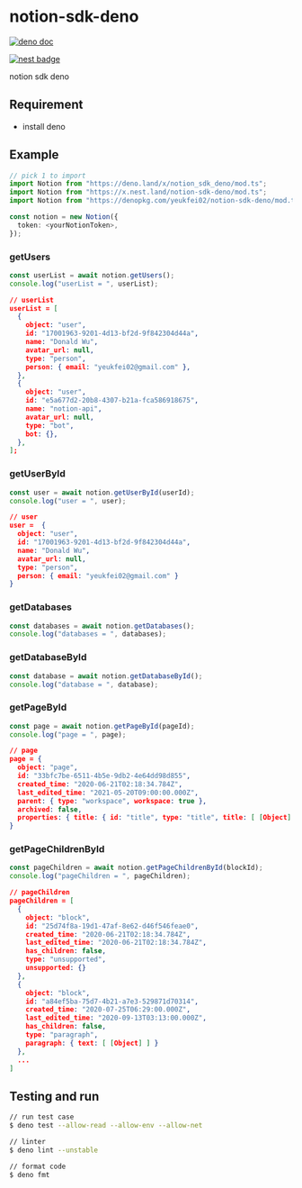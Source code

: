 # notion-sdk-deno

[![deno doc](https://doc.deno.land/badge.svg)](https://doc.deno.land/https/deno.land/x/notion_sdk_deno/mod.ts)

[![nest badge](https://nest.land/badge.svg)](https://nest.land/package/notion-sdk-deno)

notion sdk deno

## Requirement

- install deno

## Example

```ts
// pick 1 to import
import Notion from "https://deno.land/x/notion_sdk_deno/mod.ts";
import Notion from "https://x.nest.land/notion-sdk-deno/mod.ts";
import Notion from "https://denopkg.com/yeukfei02/notion-sdk-deno/mod.ts";
```

```ts
const notion = new Notion({
  token: <yourNotionToken>,
});
```

### getUsers

```ts
const userList = await notion.getUsers();
console.log("userList = ", userList);
```

```json
// userList
userList = [
  {
    object: "user",
    id: "17001963-9201-4d13-bf2d-9f842304d44a",
    name: "Donald Wu",
    avatar_url: null,
    type: "person",
    person: { email: "yeukfei02@gmail.com" },
  },
  {
    object: "user",
    id: "e5a677d2-20b8-4307-b21a-fca586918675",
    name: "notion-api",
    avatar_url: null,
    type: "bot",
    bot: {},
  },
];
```

### getUserById

```ts
const user = await notion.getUserById(userId);
console.log("user = ", user);
```

```json
// user
user =  {
  object: "user",
  id: "17001963-9201-4d13-bf2d-9f842304d44a",
  name: "Donald Wu",
  avatar_url: null,
  type: "person",
  person: { email: "yeukfei02@gmail.com" }
}
```

### getDatabases

```ts
const databases = await notion.getDatabases();
console.log("databases = ", databases);
```

### getDatabaseById

```ts
const database = await notion.getDatabaseById();
console.log("database = ", database);
```

### getPageById

```ts
const page = await notion.getPageById(pageId);
console.log("page = ", page);
```

```json
// page
page = {
  object: "page",
  id: "33bfc7be-6511-4b5e-9db2-4e64dd98d855",
  created_time: "2020-06-21T02:18:34.784Z",
  last_edited_time: "2021-05-20T09:00:00.000Z",
  parent: { type: "workspace", workspace: true },
  archived: false,
  properties: { title: { id: "title", type: "title", title: [ [Object] ] } }
}
```

### getPageChildrenById

```ts
const pageChildren = await notion.getPageChildrenById(blockId);
console.log("pageChildren = ", pageChildren);
```

```json
// pageChildren
pageChildren = [
  {
    object: "block",
    id: "25d74f8a-19d1-47af-8e62-d46f546feae0",
    created_time: "2020-06-21T02:18:34.784Z",
    last_edited_time: "2020-06-21T02:18:34.784Z",
    has_children: false,
    type: "unsupported",
    unsupported: {}
  },
  {
    object: "block",
    id: "a84ef5ba-75d7-4b21-a7e3-529871d70314",
    created_time: "2020-07-25T06:29:00.000Z",
    last_edited_time: "2020-09-13T03:13:00.000Z",
    has_children: false,
    type: "paragraph",
    paragraph: { text: [ [Object] ] }
  },
  ...
]
```

## Testing and run

```zsh
// run test case
$ deno test --allow-read --allow-env --allow-net

// linter
$ deno lint --unstable

// format code
$ deno fmt
```
